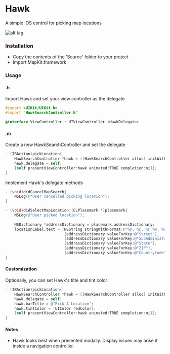 # Hawk
A simple iOS control for picking map locations

![alt tag](http://chaseacton.com/cdn/Hawk/Hawk.png)

### Installation

* Copy the contents of the 'Source' folder to your project
* Import MapKit.framework

### Usage

#### .h
Import Hawk and set your view controller as the delegate
```objective-c
#import <UIKit/UIKit.h>
#import "HawkSearchController.h"

@interface ViewController : UIViewController <HawkDelegate>
```

#### .m
Create a new HawkSearchController and set the delegate
```objective-c
- (IBAction)pickLocation{
    HawkSearchController *hawk = [[HawkSearchController alloc] initWithNibName:@"HawkSearchController" bundle:nil];
    hawk.delegate = self;
    [self presentViewController:hawk animated:TRUE completion:nil];
}
```

Implement Hawk's delegate methods
```objective-c
- (void)didCancelMapSearch{
    NSLog(@"User cancelled picking location");
}

- (void)didSelectMapLocation:(CLPlacemark *)placemark{
    NSLog(@"User picked location");
    
    NSDictionary *addressDictionary = placemark.addressDictionary;
    locationLabel.text = [NSString stringWithFormat:@"%@, %@, %@ %@, %@",
                          [addressDictionary valueForKey:@"Street"],
                          [addressDictionary valueForKey:@"SubAdministrativeArea"],
                          [addressDictionary valueForKey:@"State"],
                          [addressDictionary valueForKey:@"ZIP"],
                          [addressDictionary valueForKey:@"CountryCode"]];
}
```

#### Customization
Optionally, you can set Hawk's title and tint color
```objective-c
- (IBAction)pickLocation{
    HawkSearchController *hawk = [[HawkSearchController alloc] initWithNibName:@"HawkSearchController" bundle:nil];
    hawk.delegate = self;
    hawk.barTitle = @"Pick A Location";
    hawk.tintColor = [UIColor redColor];
    [self presentViewController:hawk animated:TRUE completion:nil];
}
```
#### Notes
* Hawk looks best when presented modally. Display issues may arise if inside a navigation controller.
